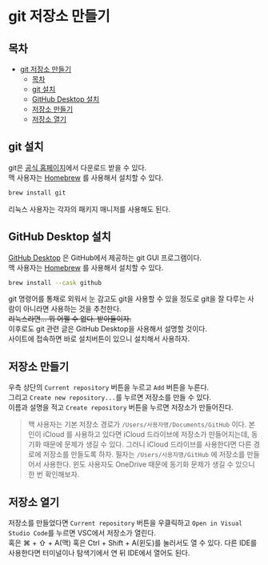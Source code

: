 # git 저장소 만들기

## 목차

- [git 저장소 만들기](#git-저장소-만들기)
  - [목차](#목차)
  - [git 설치](#git-설치)
  - [GitHub Desktop 설치](#github-desktop-설치)
  - [저장소 만들기](#저장소-만들기)
  - [저장소 열기](#저장소-열기)

## git 설치

git은 [공식 홈페이지](https://git-scm.com/downloads)에서 다운로드 받을 수 있다.  
맥 사용자는 [Homebrew](https://brew.sh/) 를 사용해서 설치할 수 있다.

```bash
brew install git
```

리눅스 사용자는 각자의 패키지 매니저를 사용해도 된다.

## GitHub Desktop 설치

[GitHub Desktop](https://desktop.github.com/) 은 GitHub에서 제공하는 git GUI 프로그램이다.  
맥 사용자는 [Homebrew](https://brew.sh/) 를 사용해서 설치할 수 있다.

```bash
brew install --cask github
```

git 명령어를 통채로 외워서 눈 감고도 git을 사용할 수 있을 정도로 git을 잘 다루는 사람이 아니라면 사용하는 것을 추천한다.  
~~리눅스라면... 뭐 어쩔 수 없다. 받아들이자.~~  
이후로도 git 관련 글은 GitHub Desktop을 사용해서 설명할 것이다.  
사이트에 접속하면 바로 설치버튼이 있으니 설치해서 사용하자.

## 저장소 만들기

우측 상단의 `Current repository` 버튼을 누르고 `Add` 버튼을 누른다.  
그리고 `Create new repository...`를 누르면 저장소를 만들 수 있다.  
이름과 설명을 적고 `Create repository` 버튼을 누르면 저장소가 만들어진다.

> 맥 사용자는 기본 저장소 경로가 `/Users/사용자명/Documents/GitHub` 이다.
> 본인이 iCloud 를 사용하고 있다면 iCloud 드라이브에 저장소가 만들어지는데, 동기화 때문에 문제가 생길 수 있다.
> 그러니 iCloud 드라이브를 사용한다면 다른 경로에 저장소를 만들도록 하자.
> 필자는 `/Users/사용자명/GitHub` 에 저장소를 만들어서 사용한다.
> 윈도 사용자도 OneDrive 때문에 동기화 문제가 생길 수 있으니 한 번 확인해보자.

## 저장소 열기

저장소를 만들었다면 `Current repository` 버튼을 우클릭하고 `Open in Visual Studio Code`를 누르면 VSC에서 저장소가 열린다.  
혹은 ⌘ + ⇧ + A(맥) 혹은 Ctrl + Shift + A(윈도)를 눌러서도 열 수 있다.
다른 IDE를 사용한다면 터미널이나 탐색기에서 연 뒤 IDE에서 열어도 된다.
